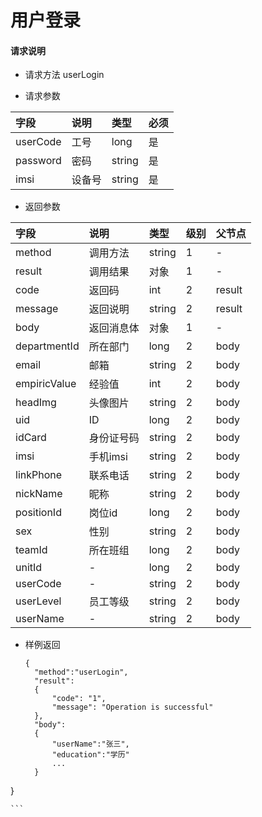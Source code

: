 # 用户登录

#### **请求说明**

* 请求方法 userLogin

* 请求参数

| 字段 | 说明 | 类型 | 必须 |
| :--- | :--- | :--- | :--- |
| userCode | 工号 | long | 是 |
| password | 密码 | string | 是 |
| imsi | 设备号 | string | 是 |

* 返回参数

| 字段 | 说明 | 类型 | 级别 | 父节点 |
| :--- | :--- | :--- | :--- | :--- |
| method| 调用方法 | string | 1 | - |
| result | 调用结果 | 对象 | 1 | - |
| code | 返回码| int | 2 | result|
| message| 返回说明 | string | 2 | result|
| body | 返回消息体 | 对象 | 1 | - |
| departmentId | 所在部门 | long | 2 | body |
| email | 邮箱 | string | 2 | body |
| empiricValue | 经验值 | int | 2 | body |
| headImg | 头像图片 | string | 2 | body |
| uid | ID | long | 2 | body |
| idCard | 身份证号码 | string | 2 | body |
| imsi | 手机imsi | string | 2 | body |
| linkPhone | 联系电话 | string | 2 | body |
| nickName | 昵称 | string | 2 | body |
| positionId | 岗位id | long | 2 | body |
| sex | 性别 | string | 2 | body |
| teamId | 所在班组 | long | 2 | body |
| unitId | - | long | 2 | body |
| userCode | - | string | 2 | body |
| userLevel | 员工等级 | string | 2 | body |
| userName | - | string | 2 | body |

* 样例返回

  ```
  {
    "method":"userLogin",
    "result": 
    {
        "code": "1", 
        "message": "Operation is successful"
    },
    "body":
    {
        "userName":"张三",
        "education":"学历"
        ...
    } 
}

    ```



